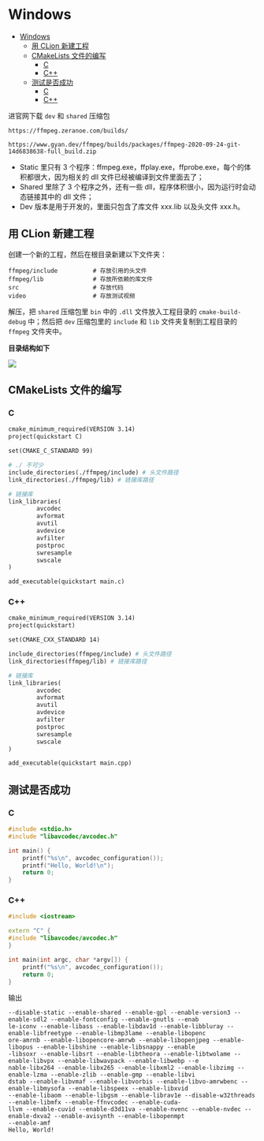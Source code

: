 # Windows

- [Windows](#windows)
  - [用 CLion 新建工程](#用-clion-新建工程)
  - [CMakeLists 文件的编写](#cmakelists-文件的编写)
    - [C](#c)
    - [C++](#c-1)
  - [测试是否成功](#测试是否成功)
    - [C](#c-2)
    - [C++](#c-3)

进官网下载 `dev` 和 `shared` 压缩包

```
https://ffmpeg.zeranoe.com/builds/

https://www.gyan.dev/ffmpeg/builds/packages/ffmpeg-2020-09-24-git-14d6838638-full_build.zip
```

- Static 里只有 3 个程序：ffmpeg.exe，ffplay.exe，ffprobe.exe，每个的体积都很大，因为相关的 dll 文件已经被编译到文件里面去了；
- Shared 里除了 3 个程序之外，还有一些 dll，程序体积很小，因为运行时会动态链接其中的 dll 文件；
- Dev 版本是用于开发的，里面只包含了库文件 xxx.lib 以及头文件 xxx.h。

## 用 CLion 新建工程

创建一个新的工程，然后在根目录新建以下文件夹：

```shell
ffmpeg/include          # 存放引用的头文件
ffmpeg/lib              # 存放所依赖的库文件
src                     # 存放代码
video                   # 存放测试视频
```

解压，把 `shared` 压缩包里 `bin` 中的 `.dll` 文件放入工程目录的 `cmake-build-debug` 中；然后把 `dev` 压缩包里的 `include` 和 `lib` 文件夹复制到工程目录的 `ffmpeg` 文件夹中。

**目录结构如下**

![](../../imgs/clion.png)


## CMakeLists 文件的编写

### C

```makefile
cmake_minimum_required(VERSION 3.14)
project(quickstart C)

set(CMAKE_C_STANDARD 99)

# ./ 不可少
include_directories(./ffmpeg/include) # 头文件路径
link_directories(./ffmpeg/lib) # 链接库路径

# 链接库
link_libraries(
        avcodec
        avformat
        avutil
        avdevice
        avfilter
        postproc
        swresample
        swscale
)

add_executable(quickstart main.c)
```

### C++

```makefile
cmake_minimum_required(VERSION 3.14)
project(quickstart)

set(CMAKE_CXX_STANDARD 14)

include_directories(ffmpeg/include) # 头文件路径
link_directories(ffmpeg/lib) # 链接库路径

# 链接库
link_libraries(
        avcodec
        avformat
        avutil
        avdevice
        avfilter
        postproc
        swresample
        swscale
)

add_executable(quickstart main.cpp)
```

## 测试是否成功

### C

```c
#include <stdio.h>
#include "libavcodec/avcodec.h"

int main() {
    printf("%s\n", avcodec_configuration());
    printf("Hello, World!\n");
    return 0;
}
```

### C++

```c++
#include <iostream>

extern "C" {
#include "libavcodec/avcodec.h"
}

int main(int argc, char *argv[]) {
    printf("%s\n", avcodec_configuration());
    return 0;
}
```

输出

```
--disable-static --enable-shared --enable-gpl --enable-version3 --enable-sdl2 --enable-fontconfig --enable-gnutls --enab
le-iconv --enable-libass --enable-libdav1d --enable-libbluray --enable-libfreetype --enable-libmp3lame --enable-libopenc
ore-amrnb --enable-libopencore-amrwb --enable-libopenjpeg --enable-libopus --enable-libshine --enable-libsnappy --enable
-libsoxr --enable-libsrt --enable-libtheora --enable-libtwolame --enable-libvpx --enable-libwavpack --enable-libwebp --e
nable-libx264 --enable-libx265 --enable-libxml2 --enable-libzimg --enable-lzma --enable-zlib --enable-gmp --enable-libvi
dstab --enable-libvmaf --enable-libvorbis --enable-libvo-amrwbenc --enable-libmysofa --enable-libspeex --enable-libxvid
--enable-libaom --enable-libgsm --enable-librav1e --disable-w32threads --enable-libmfx --enable-ffnvcodec --enable-cuda-
llvm --enable-cuvid --enable-d3d11va --enable-nvenc --enable-nvdec --enable-dxva2 --enable-avisynth --enable-libopenmpt
--enable-amf
Hello, World!
```
